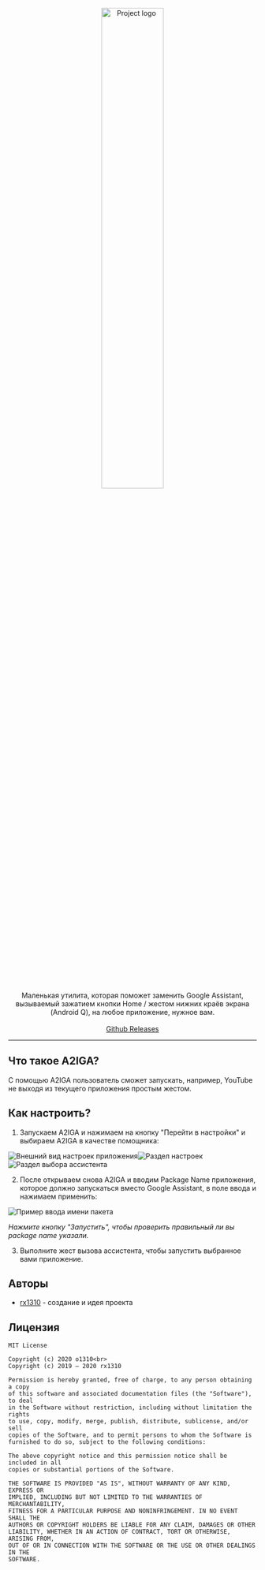 <p align="center">
  <a href="https://o1310.github.io">
    <img src="https://raw.githubusercontent.com/rx1310/a2iga/master/app-logo.png" alt="Project logo" width="50%">
  </a>
</p>
<br>
<p align="center">Маленькая утилита, которая поможет заменить Google Assistant, вызываемый зажатием кнопки Home / жестом нижних краёв экрана (Android Q), на любое приложение, нужное вам.
  <br><br>
  <a href="https://github.com/rx1310/a2iga/releases">Github Releases</a>
</p>

---

## Что такое A2IGA?
С помощью A2IGA пользователь сможет запускать, например, YouTube не выходя из текущего приложения простым жестом.

## Как настроить?
1. Запускаем A2IGA и нажимаем на кнопку "Перейти в настройки" и выбираем A2IGA в качестве помощника:

![Внешний вид настроек приложения](docs/scr_setting_a2iga_1.jpg)![Раздел настроек](docs/scr_setting_a2iga_2.jpg)![Раздел выбора ассистента](docs/scr_setting_a2iga_3.jpg)

2. После открываем снова A2IGA и вводим Package Name приложения, которое должно запускаться вместо Google Assistant, в поле ввода и нажимаем применить:

![Пример ввода имени пакета](docs/scr_input_package_name.jpg)

_Нажмите кнопку "Запустить", чтобы проверить правильный ли вы package name указали._

3. Выполните жест вызова ассистента, чтобы запустить выбранное вами приложение.

## Авторы
* [rx1310](https://github.com/rx1310) - создание и идея проекта 

## Лицензия 
```
MIT License

Copyright (c) 2020 o1310<br>
Copyright (c) 2019 — 2020 rx1310

Permission is hereby granted, free of charge, to any person obtaining a copy
of this software and associated documentation files (the "Software"), to deal
in the Software without restriction, including without limitation the rights
to use, copy, modify, merge, publish, distribute, sublicense, and/or sell
copies of the Software, and to permit persons to whom the Software is
furnished to do so, subject to the following conditions:

The above copyright notice and this permission notice shall be included in all
copies or substantial portions of the Software.

THE SOFTWARE IS PROVIDED "AS IS", WITHOUT WARRANTY OF ANY KIND, EXPRESS OR
IMPLIED, INCLUDING BUT NOT LIMITED TO THE WARRANTIES OF MERCHANTABILITY,
FITNESS FOR A PARTICULAR PURPOSE AND NONINFRINGEMENT. IN NO EVENT SHALL THE
AUTHORS OR COPYRIGHT HOLDERS BE LIABLE FOR ANY CLAIM, DAMAGES OR OTHER
LIABILITY, WHETHER IN AN ACTION OF CONTRACT, TORT OR OTHERWISE, ARISING FROM,
OUT OF OR IN CONNECTION WITH THE SOFTWARE OR THE USE OR OTHER DEALINGS IN THE
SOFTWARE.
```
